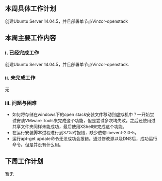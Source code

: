 ## 本周具体工作计划
创建Ubuntu Server 14.04.5，并且部署单节点Vinzor-openstack
## 本周主要工作内容
### i. 已经完成工作   
创建Ubuntu Server 14.04.5，并且部署单节点Vinzor-openstack. 
### ii. 未完成工作
无
### iii. 问题与困难
- 如何将存储在windows下的open stack安装文件移动到虚拟机中？一开始尝试安装VMware Tools来完成这个功能，但是尝试多次均失败。之后还使用过共享文件夹同样未能成功，最后使用XShell来完成这个功能。
- 在运行安装脚本过程进行到37%时报错，缺少依赖libevent-2.0-5。
- 运行apt-get update命令无法成功会报错。通过修改源以及DNS后，成功运行命令，但是并没有什么用。
## 下周工作计划
暂无
